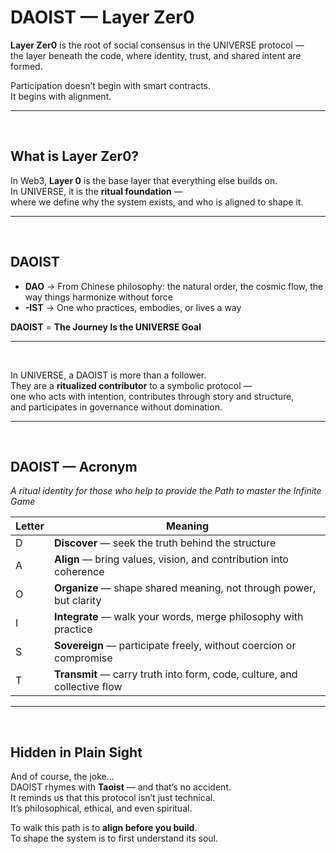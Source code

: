 # DAOIST — Layer Zer0

**Layer Zer0** is the root of social consensus in the UNIVERSE protocol —  
the layer beneath the code, where identity, trust, and shared intent are formed.

Participation doesn’t begin with smart contracts.  
It begins with alignment.

---  
<br>

## What is Layer Zer0?

In Web3, **Layer 0** is the base layer that everything else builds on.  
In UNIVERSE, it is the **ritual foundation** —  
where we define why the system exists, and who is aligned to shape it.

---  
<br>

## DAOIST

- **DAO** → From Chinese philosophy: the natural order, the cosmic flow, the way things harmonize without force  
- **-IST** → One who practices, embodies, or lives a way  

**DAOIST** = **The Journey Is the UNIVERSE Goal**

---  
<br>

In UNIVERSE, a DAOIST is more than a follower.  
They are a **ritualized contributor** to a symbolic protocol —  
one who acts with intention, contributes through story and structure,  
and participates in governance without domination.

---  
<br>

## DAOIST — Acronym  
_A ritual identity for those who help to provide the Path to master the Infinite Game_

| Letter | Meaning                                                                 |
|--------|-------------------------------------------------------------------------|
| D      | **Discover** — seek the truth behind the structure                      |
| A      | **Align** — bring values, vision, and contribution into coherence       |
| O      | **Organize** — shape shared meaning, not through power, but clarity     |
| I      | **Integrate** — walk your words, merge philosophy with practice         |
| S      | **Sovereign** — participate freely, without coercion or compromise      |
| T      | **Transmit** — carry truth into form, code, culture, and collective flow|

---  
<br>

## Hidden in Plain Sight

And of course, the joke...<br>
DAOIST rhymes with **Taoist** — and that’s no accident.  
It reminds us that this protocol isn’t just technical.  
It’s philosophical, ethical, and even spiritual.

To walk this path is to **align before you build**.  
To shape the system is to first understand its soul.
